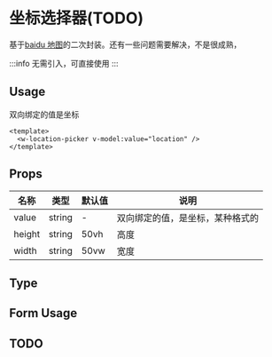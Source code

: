 # 坐标选择器(TODO)

基于[baidu 地图](https://lbsyun.baidu.com/products/map)的二次封装。还有一些问题需要解决，不是很成熟，

:::info
无需引入，可直接使用
:::

## Usage

双向绑定的值是坐标

```vue
<template>
  <w-location-picker v-model:value="location" />
</template>
```

## Props

| 名称   | 类型   | 默认值 | 说明                             |
| ------ | ------ | ------ | -------------------------------- |
| value  | string | -      | 双向绑定的值，是坐标，某种格式的 |
| height | string | 50vh   | 高度                             |
| width  | string | 50vw   | 宽度                             |

## Type

## Form Usage

## TODO
